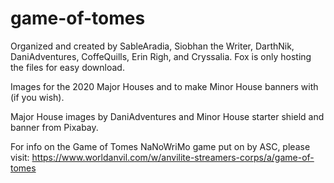 # game-of-tomes

Organized and created by SableAradia, Siobhan the Writer, DarthNik, DaniAdventures, CoffeQuills, Erin Righ, and Cryssalia. Fox is only hosting the files for easy download.

Images for the 2020 Major Houses and to make Minor House banners with (if you wish).

Major House images by DaniAdventures and Minor House starter shield and banner from Pixabay.

For info on the Game of Tomes NaNoWriMo game put on by ASC, please visit: https://www.worldanvil.com/w/anvilite-streamers-corps/a/game-of-tomes
